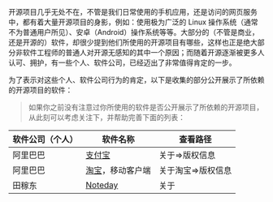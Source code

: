 开源项目几乎无处不在，不管是我们日常使用的手机应用，还是访问的网页服务中，都有着大量开源项目的身影，例如：使用极为广泛的 Linux 操作系统（通常不为普通用户所见）、安卓（Android）操作系统等等。大部分的（不管是商业，还是开源的）软件，却很少提到他们所使用的开源项目有哪些，这样也正是绝大部分非软件工程师的普通人对开源无感知的其中一个原因；而随着开源逐渐被更多人认可、拥护，有一些个人、软件公司，已经迈出了非常值得肯定的一步。

为了表示对这些个人、软件公司行为的肯定，以下是收集的部分公开展示了所依赖的开源项目的软件：

> 如果你之前没有注意过你所使用的软件是否公开展示了所依赖的开源项目，从此刻可以考虑关注下，并帮助完善下面的列表：

| 软件公司（个人） | 软件名称 | 查看路径 |
|---|---|---|
| 阿里巴巴 | [支付宝](https://www.alipay.com/) | 关于=>版权信息 |
| 阿里巴巴 | [淘宝](https://www.taobao.com/)，移动客户端 | 关于淘宝=>版权信息 |
| 田稼东 | [Noteday](https://app.sixiluo.com/noteday/) | 关于 |
